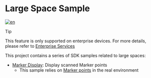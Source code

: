 # Large Space Sample

[![en](https://img.shields.io/badge/lang-zh-blue.svg)](https://github.com/PlayForDreamDevelopers/LBESample-Unity/blob/main/README.zh.md)

> [!tip]
> 
> This feature is only supported on enterprise devices. For more details, please refer to [Enterprise Services](https://www.pfdm.cn/yvrdoc/biz/docs/0.Overview.html)

This project contains a series of SDK samples related to large spaces:

- [Marker Display](https://github.com/PlayForDreamDevelopers/LBESample-Unity/tree/main/Assets/MarkerDisplay): Display scanned Marker points
  - This sample relies on [Marker points](https://www.pfdm.cn/yvrdoc/biz/docs/0.Overview.html) in the real environment
